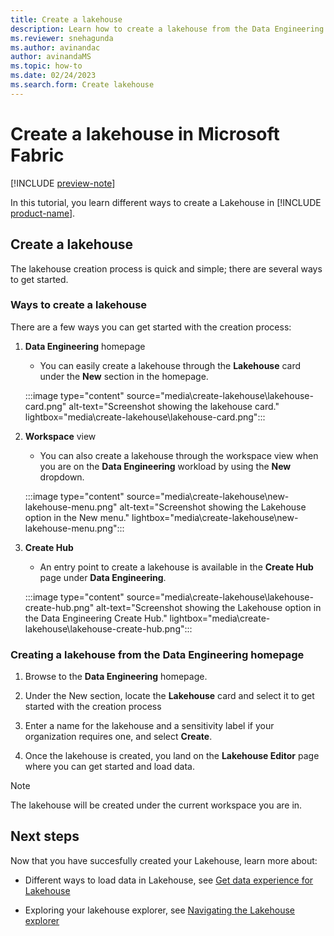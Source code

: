 ```yaml
---
title: Create a lakehouse
description: Learn how to create a lakehouse from the Data Engineering homepage, the Workspace view, or the Create hub.
ms.reviewer: snehagunda
ms.author: avinandac
author: avinandaMS
ms.topic: how-to
ms.date: 02/24/2023
ms.search.form: Create lakehouse
---
```


# Create a lakehouse in Microsoft Fabric

[!INCLUDE [preview-note](../includes/preview-note.md)]

In this tutorial, you learn different ways to create a Lakehouse in [!INCLUDE [product-name](../includes/product-name.md)].

## Create a lakehouse

The lakehouse creation process is quick and simple; there are several ways to get started.

### Ways to create a lakehouse

There are a few ways you can get started with the creation process:

1. **Data Engineering** homepage

   - You can easily create a lakehouse through the **Lakehouse** card under the **New** section in the homepage.

   :::image type="content" source="media\create-lakehouse\lakehouse-card.png" alt-text="Screenshot showing the lakehouse card." lightbox="media\create-lakehouse\lakehouse-card.png":::

1. **Workspace** view

   - You can also create a lakehouse through the workspace view when you are on the **Data Engineering** workload by using the **New** dropdown.

   :::image type="content" source="media\create-lakehouse\new-lakehouse-menu.png" alt-text="Screenshot showing the Lakehouse option in the New menu." lightbox="media\create-lakehouse\new-lakehouse-menu.png":::

1. **Create Hub**

   - An entry point to create a lakehouse is available in the **Create Hub** page under **Data Engineering**.

   :::image type="content" source="media\create-lakehouse\lakehouse-create-hub.png" alt-text="Screenshot showing the Lakehouse option in the Data Engineering Create Hub." lightbox="media\create-lakehouse\lakehouse-create-hub.png":::

### Creating a lakehouse from the Data Engineering homepage

1. Browse to the **Data Engineering** homepage.

1. Under the New section, locate the **Lakehouse** card and select it to get started with the creation process

1. Enter a name for the lakehouse and a sensitivity label if your organization requires one, and select **Create**.

1. Once the lakehouse is created, you land on the **Lakehouse Editor** page where you can get started and load data.

> [!NOTE]
> The lakehouse will be created under the current workspace you are in.

## Next steps

Now that you have succesfully created your Lakehouse, learn more about:

- Different ways to load data in Lakehouse, see [Get data experience for Lakehouse](navigate-lakehouse-explorer.md)

- Exploring your lakehouse explorer, see [Navigating the Lakehouse explorer](navigate-lakehouse-explorer.md)

